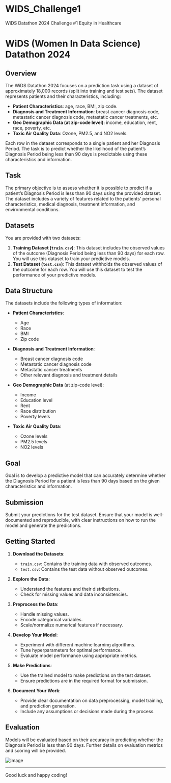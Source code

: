 # WIDS_Challenge1
WiDS Datathon 2024 Challenge #1 Equity in Healthcare


# WiDS (Women In Data Science) Datathon 2024

## Overview

The WiDS Datathon 2024 focuses on a prediction task using a dataset of approximately 18,000 records (split into training and test sets). The dataset represents patients and their characteristics, including:

- **Patient Characteristics**: age, race, BMI, zip code.
- **Diagnosis and Treatment Information**: breast cancer diagnosis code, metastatic cancer diagnosis code, metastatic cancer treatments, etc.
- **Geo Demographic Data (at zip-code level)**: income, education, rent, race, poverty, etc.
- **Toxic Air Quality Data**: Ozone, PM2.5, and NO2 levels.

Each row in the dataset corresponds to a single patient and her Diagnosis Period. The task is to predict whether the likelihood of the patient’s Diagnosis Period being less than 90 days is predictable using these characteristics and information.

## Task

The primary objective is to assess whether it is possible to predict if a patient’s Diagnosis Period is less than 90 days using the provided dataset. The dataset includes a variety of features related to the patients' personal characteristics, medical diagnosis, treatment information, and environmental conditions.

## Datasets

You are provided with two datasets:

1. **Training Dataset (`train.csv`)**: This dataset includes the observed values of the outcome (Diagnosis Period being less than 90 days) for each row. You will use this dataset to train your predictive models.
2. **Test Dataset (`test.csv`)**: This dataset withholds the observed values of the outcome for each row. You will use this dataset to test the performance of your predictive models.

## Data Structure

The datasets include the following types of information:

- **Patient Characteristics**:
  - Age
  - Race
  - BMI
  - Zip code

- **Diagnosis and Treatment Information**:
  - Breast cancer diagnosis code
  - Metastatic cancer diagnosis code
  - Metastatic cancer treatments
  - Other relevant diagnosis and treatment details

- **Geo Demographic Data** (at zip-code level):
  - Income
  - Education level
  - Rent
  - Race distribution
  - Poverty levels

- **Toxic Air Quality Data**:
  - Ozone levels
  - PM2.5 levels
  - NO2 levels

## Goal

Goal is to develop a predictive model that can accurately determine whether the Diagnosis Period for a patient is less than 90 days based on the given characteristics and information.

## Submission

Submit your predictions for the test dataset. Ensure that your model is well-documented and reproducible, with clear instructions on how to run the model and generate the predictions.

## Getting Started

1. **Download the Datasets**:
   - `train.csv`: Contains the training data with observed outcomes.
   - `test.csv`: Contains the test data without observed outcomes.

2. **Explore the Data**:
   - Understand the features and their distributions.
   - Check for missing values and data inconsistencies.

3. **Preprocess the Data**:
   - Handle missing values.
   - Encode categorical variables.
   - Scale/normalize numerical features if necessary.

4. **Develop Your Model**:
   - Experiment with different machine learning algorithms.
   - Tune hyperparameters for optimal performance.
   - Evaluate model performance using appropriate metrics.

5. **Make Predictions**:
   - Use the trained model to make predictions on the test dataset.
   - Ensure predictions are in the required format for submission.

6. **Document Your Work**:
   - Provide clear documentation on data preprocessing, model training, and prediction generation.
   - Include any assumptions or decisions made during the process.

## Evaluation

Models will be evaluated based on their accuracy in predicting whether the Diagnosis Period is less than 90 days. Further details on evaluation metrics and scoring will be provided.

![image](https://github.com/karunakadam2003/WIDS_Challenge1/assets/90612970/d15b04a7-7d16-416a-b721-0ca9df3700d5)

---

Good luck and happy coding!
